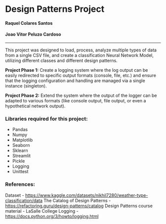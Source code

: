 # Design Patterns Project

#### Raquel Colares Santos
#### Joao Vitor Peluzo Cardoso

---------------------------------------------------------------

This project was designed to load, process, analyze multiple types of data
from a single CSV file, and create a classification Neural Network Model, utilizing different classes and different design patterns.

**Project Phase 1:**
Create a logging system where the log output can be easily redirected to specific output formats (console, file, etc.) and ensure that the logging configuration and handling are managed via a single instance (singleton).

**Project Phase 2:**
Extend the system where the output of the logger can be adapted to various formats (like console output, file output, or even a hypothetical network output).



### Libraries required for this project:

*   Pandas
*   Numpy
*   Matplotlib
*   Seaborn
*   Sklearn
*   Streamlit
*   Pickle
*   Logging
*   Unittest




### References: 

Dataset - https://www.kaggle.com/datasets/nikhil7280/weather-type-classification/data
The Catalog of Design Patterns - https://refactoring.guru/design-patterns/catalog
Design Patterns course material - LaSalle College
Logging - https://docs.python.org/3/howto/logging.html
